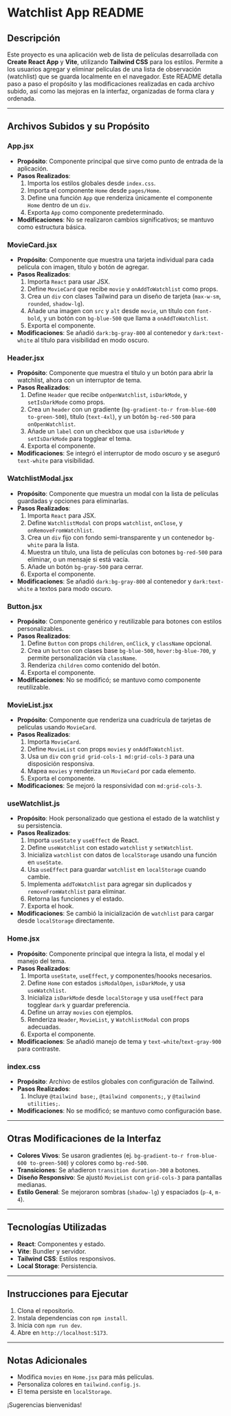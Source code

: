 # Watchlist App README

## Descripción
Este proyecto es una aplicación web de lista de películas desarrollada con **Create React App** y **Vite**, utilizando **Tailwind CSS** para los estilos. Permite a los usuarios agregar y eliminar películas de una lista de observación (watchlist) que se guarda localmente en el navegador. Este README detalla paso a paso el propósito y las modificaciones realizadas en cada archivo subido, así como las mejoras en la interfaz, organizadas de forma clara y ordenada.

---

## Archivos Subidos y su Propósito

### App.jsx
- **Propósito**: Componente principal que sirve como punto de entrada de la aplicación.
- **Pasos Realizados**:
  1. Importa los estilos globales desde `index.css`.
  2. Importa el componente `Home` desde `pages/Home`.
  3. Define una función `App` que renderiza únicamente el componente `Home` dentro de un `div`.
  4. Exporta `App` como componente predeterminado.
- **Modificaciones**: No se realizaron cambios significativos; se mantuvo como estructura básica.

### MovieCard.jsx
- **Propósito**: Componente que muestra una tarjeta individual para cada película con imagen, título y botón de agregar.
- **Pasos Realizados**:
  1. Importa `React` para usar JSX.
  2. Define `MovieCard` que recibe `movie` y `onAddToWatchlist` como props.
  3. Crea un `div` con clases Tailwind para un diseño de tarjeta (`max-w-sm`, `rounded`, `shadow-lg`).
  4. Añade una imagen con `src` y `alt` desde `movie`, un título con `font-bold`, y un botón con `bg-blue-500` que llama a `onAddToWatchlist`.
  5. Exporta el componente.
- **Modificaciones**: Se añadió `dark:bg-gray-800` al contenedor y `dark:text-white` al título para visibilidad en modo oscuro.

### Header.jsx
- **Propósito**: Componente que muestra el título y un botón para abrir la watchlist, ahora con un interruptor de tema.
- **Pasos Realizados**:
  1. Define `Header` que recibe `onOpenWatchlist`, `isDarkMode`, y `setIsDarkMode` como props.
  2. Crea un `header` con un gradiente (`bg-gradient-to-r from-blue-600 to-green-500`), título (`text-4xl`), y un botón `bg-red-500` para `onOpenWatchlist`.
  3. Añade un `label` con un checkbox que usa `isDarkMode` y `setIsDarkMode` para togglear el tema.
  4. Exporta el componente.
- **Modificaciones**: Se integró el interruptor de modo oscuro y se aseguró `text-white` para visibilidad.

### WatchlistModal.jsx
- **Propósito**: Componente que muestra un modal con la lista de películas guardadas y opciones para eliminarlas.
- **Pasos Realizados**:
  1. Importa `React` para JSX.
  2. Define `WatchlistModal` con props `watchlist`, `onClose`, y `onRemoveFromWatchlist`.
  3. Crea un `div` fijo con fondo semi-transparente y un contenedor `bg-white` para la lista.
  4. Muestra un título, una lista de películas con botones `bg-red-500` para eliminar, o un mensaje si está vacía.
  5. Añade un botón `bg-gray-500` para cerrar.
  6. Exporta el componente.
- **Modificaciones**: Se añadió `dark:bg-gray-800` al contenedor y `dark:text-white` a textos para modo oscuro.

### Button.jsx
- **Propósito**: Componente genérico y reutilizable para botones con estilos personalizables.
- **Pasos Realizados**:
  1. Define `Button` con props `children`, `onClick`, y `className` opcional.
  2. Crea un `button` con clases base `bg-blue-500`, `hover:bg-blue-700`, y permite personalización vía `className`.
  3. Renderiza `children` como contenido del botón.
  4. Exporta el componente.
- **Modificaciones**: No se modificó; se mantuvo como componente reutilizable.

### MovieList.jsx
- **Propósito**: Componente que renderiza una cuadrícula de tarjetas de películas usando `MovieCard`.
- **Pasos Realizados**:
  1. Importa `MovieCard`.
  2. Define `MovieList` con props `movies` y `onAddToWatchlist`.
  3. Usa un `div` con `grid grid-cols-1 md:grid-cols-3` para una disposición responsiva.
  4. Mapea `movies` y renderiza un `MovieCard` por cada elemento.
  5. Exporta el componente.
- **Modificaciones**: Se mejoró la responsividad con `md:grid-cols-3`.

### useWatchlist.js
- **Propósito**: Hook personalizado que gestiona el estado de la watchlist y su persistencia.
- **Pasos Realizados**:
  1. Importa `useState` y `useEffect` de React.
  2. Define `useWatchlist` con estado `watchlist` y `setWatchlist`.
  3. Inicializa `watchlist` con datos de `localStorage` usando una función en `useState`.
  4. Usa `useEffect` para guardar `watchlist` en `localStorage` cuando cambie.
  5. Implementa `addToWatchlist` para agregar sin duplicados y `removeFromWatchlist` para eliminar.
  6. Retorna las funciones y el estado.
  7. Exporta el hook.
- **Modificaciones**: Se cambió la inicialización de `watchlist` para cargar desde `localStorage` directamente.

### Home.jsx
- **Propósito**: Componente principal que integra la lista, el modal y el manejo del tema.
- **Pasos Realizados**:
  1. Importa `useState`, `useEffect`, y componentes/hoooks necesarios.
  2. Define `Home` con estados `isModalOpen`, `isDarkMode`, y usa `useWatchlist`.
  3. Inicializa `isDarkMode` desde `localStorage` y usa `useEffect` para togglear `dark` y guardar preferencia.
  4. Define un array `movies` con ejemplos.
  5. Renderiza `Header`, `MovieList`, y `WatchlistModal` con props adecuadas.
  6. Exporta el componente.
- **Modificaciones**: Se añadió manejo de tema y `text-white`/`text-gray-900` para contraste.

### index.css
- **Propósito**: Archivo de estilos globales con configuración de Tailwind.
- **Pasos Realizados**:
  1. Incluye `@tailwind base;`, `@tailwind components;`, y `@tailwind utilities;`.
- **Modificaciones**: No se modificó; se mantuvo como configuración base.

---

## Otras Modificaciones de la Interfaz
- **Colores Vivos**: Se usaron gradientes (ej. `bg-gradient-to-r from-blue-600 to-green-500`) y colores como `bg-red-500`.
- **Transiciones**: Se añadieron `transition duration-300` a botones.
- **Diseño Responsivo**: Se ajustó `MovieList` con `grid-cols-3` para pantallas medianas.
- **Estilo General**: Se mejoraron sombras (`shadow-lg`) y espaciados (`p-4`, `m-4`).

---

## Tecnologías Utilizadas
- **React**: Componentes y estado.
- **Vite**: Bundler y servidor.
- **Tailwind CSS**: Estilos responsivos.
- **Local Storage**: Persistencia.

---

## Instrucciones para Ejecutar
1. Clona el repositorio.
2. Instala dependencias con `npm install`.
3. Inicia con `npm run dev`.
4. Abre en `http://localhost:5173`.

---

## Notas Adicionales
- Modifica `movies` en `Home.jsx` para más películas.
- Personaliza colores en `tailwind.config.js`.
- El tema persiste en `localStorage`.

¡Sugerencias bienvenidas!